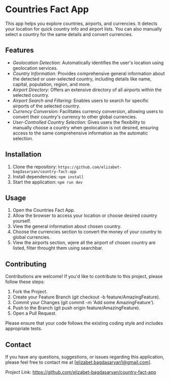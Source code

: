 # Countries Fact App

This app helps you explore countries, airports, and currencies. It detects your location for quick country info and airport lists. You can also manually select a country for the same details and convert currencies.

## Features

- _Geolocation Detection:_ Automatically identifies the user's location using geolocation services.
- _Country Information:_ Provides comprehensive general information about the detected or user-selected country, including details like name, capital, population, region, and more.
- _Airport Directory:_ Offers an extensive directory of all airports within the selected country.
- _Airport Search and Filtering:_ Enables users to search for specific airports of the selected country.
- _Currency Conversion:_ Facilitates currency conversion, allowing users to convert their country's currency to other global currencies.
- _User-Controlled Country Selection:_ Gives users the flexibility to manually choose a country when geolocation is not desired, ensuring access to the same comprehensive information as the automatic selection.

## Installation

1. Clone the repository: `https://github.com/elizabet-bagdasaryan/country-fact-app`
2. Install dependencies: `npm install`
3. Start the application: `npm run dev`

## Usage

1. Open the Countries Fact App.
2. Allow the browser to access your location or choose desired country yourself.
3. View the general information about chosen country.
4. Choose the currencies section to convert the money of your country to global currencies.
5. View the airports section, wjere all the airport of chosen country are listed, filter throught them using searchbar.

## Contributing

Contributions are welcome! If you'd like to contribute to this project, please follow these steps:

1. Fork the Project.
2. Create your Feature Branch (git checkout -b feature/AmazingFeature).
3. Commit your Changes (git commit -m 'Add some AmazingFeature').
4. Push to the Branch (git push origin feature/AmazingFeature).
5. Open a Pull Request.

Please ensure that your code follows the existing coding style and includes appropriate tests.

## Contact

If you have any questions, suggestions, or issues regarding this application, please feel free to contact me at [elizabet.bagdasaryan1@gmail.com].

Project Link: https://github.com/elizabet-bagdasaryan/country-fact-app

